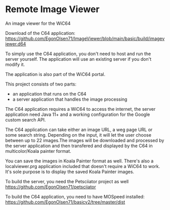 # Remote Image Viewer
An image viewer for the WiC64

Download of the C64 application: https://github.com/EgonOlsen71/ImageViewer/blob/main/basic/build/imageviewer.d64

To simply use the C64 application, you don't need to host and run the server yourself. The application will use an existing server if you don't modify it.

The application is also part of the WiC64 portal.



This project consists of two parts:

* an application that runs on the C64
* a server application that handles the image processing

The C64 application requires a WiC64 to access the internet, the server application need Java 11+ and a working configuration for the Google custom search API.

The C64 application can take either an image URL, a weg page URL or some search string. Depending on the input, it will let the user choose between up to 22 images.The images will be downloaded and processed by the server application and then transfered and displayed by the C64 in multicolor/Koala painter format.


You can save the images in Koala Painter format as well. There's also a localviewer.prg application included that doesn't require a WiC64 to work. It's sole purpose is to display the saved Koala Painter images.



To build the server, you need the Petsciiator project as well https://github.com/EgonOlsen71/petsciiator

To build the C64 application, you need to have MOSpeed installed: https://github.com/EgonOlsen71/basicv2/tree/master/dist